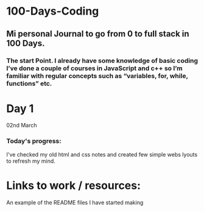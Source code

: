# 100-Days-Coding
## Mi personal Journal to go from 0 to full stack in 100 Days.

### The start Point. I already have some knowledge of basic coding I’ve done a couple of courses in JavaScript and c++ so I’m familiar with regular concepts such as “variables, for, while, functions” etc. 

# Day 1
02nd March

### Today's progress:
I've checked my old html and css notes and created few simple webs lyouts to refresh my mind.
# Links to work / resources:
An example of the README files I have started making
